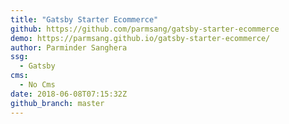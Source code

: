 ```yaml
---
title: "Gatsby Starter Ecommerce"
github: https://github.com/parmsang/gatsby-starter-ecommerce
demo: https://parmsang.github.io/gatsby-starter-ecommerce/
author: Parminder Sanghera
ssg:
  - Gatsby
cms:
  - No Cms
date: 2018-06-08T07:15:32Z
github_branch: master
---
```


